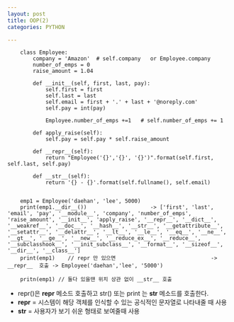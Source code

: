 ```yaml
---
layout: post
title: OOP(2)
categories: PYTHON

---
```



        class Employee:
            company = 'Amazon'  # self.company   or Employee.company
            number_of_emps = 0
            raise_amount = 1.04

            def __init__(self, first, last, pay):
                self.first = first
                self.last = last
                self.email = first + '.' + last + '@noreply.com'
                self.pay = int(pay)

                Employee.number_of_emps +=1   # self.number_of_emps += 1

            def apply_raise(self):
                self.pay = self.pay * self.raise_amount

            def __repr__(self):
                return "Employee('{}','{}', '{}')".format(self.first, self.last, self.pay)
                
            def __str__(self):
                return '{} - {}'.format(self.fullname(), self.email)


        emp1 = Employee('daehan', 'lee', 5000)
        print(emp1.__dir__())                    -> ['first', 'last', 'email', 'pay', '__module__', 'company', 'number_of_emps', 'raise_amount', '__init__', 'apply_raise', '__repr__', '__dict__', '__weakref__', '__doc__', '__hash__', '__str__', '__getattribute__', '__setattr__', '__delattr__', '__lt__', '__le__', '__eq__', '__ne__', '__gt__', '__ge__', '__new__', '__reduce_ex__', '__reduce__', '__subclasshook__', '__init_subclass__', '__format__', '__sizeof__', '__dir__', '__class__']
        print(emp1)    // repr 만 있으면                              -> __repr__  호출 -> Employee('daehan','lee', '5000')
        
        pritn(emp1) // 둘다 있을땐 위치 상관 없이 __str__ 호출 
        
        
        
* repr()은 __repr__ 메소드 호출하고 str() 또는 print 는 __str__ 메소드를 호출한다.
* __repr__ = 시스템이 해당 객체를 인식할 수 있는 공식적인 문자열로 나타내줄 때 사용
* __str__ = 사용자가 보기 쉬운 형태로 보여줄때 사용 
